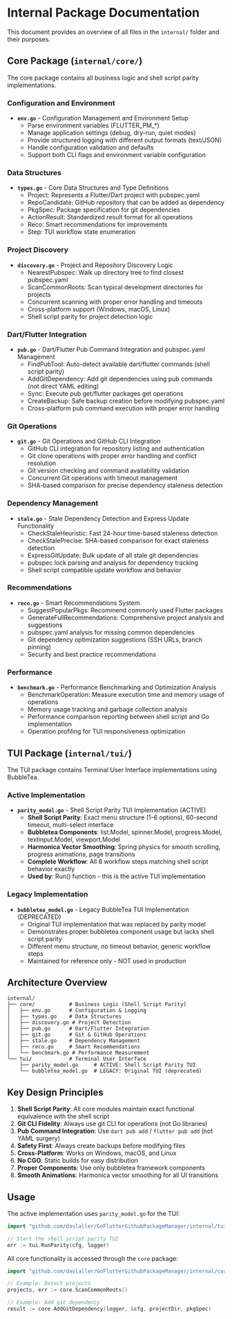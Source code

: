 # Internal Package Documentation

This document provides an overview of all files in the `internal/` folder and their purposes.

## Core Package (`internal/core/`)

The core package contains all business logic and shell script parity implementations.

### Configuration and Environment
- **`env.go`** - Configuration Management and Environment Setup
  - Parse environment variables (FLUTTER_PM_*)
  - Manage application settings (debug, dry-run, quiet modes)
  - Provide structured logging with different output formats (text/JSON)
  - Handle configuration validation and defaults
  - Support both CLI flags and environment variable configuration

### Data Structures
- **`types.go`** - Core Data Structures and Type Definitions
  - Project: Represents a Flutter/Dart project with pubspec.yaml
  - RepoCandidate: GitHub repository that can be added as dependency  
  - PkgSpec: Package specification for git dependencies
  - ActionResult: Standardized result format for all operations
  - Reco: Smart recommendations for improvements
  - Step: TUI workflow state enumeration

### Project Discovery
- **`discovery.go`** - Project and Repository Discovery Logic
  - NearestPubspec: Walk up directory tree to find closest pubspec.yaml
  - ScanCommonRoots: Scan typical development directories for projects
  - Concurrent scanning with proper error handling and timeouts
  - Cross-platform support (Windows, macOS, Linux)
  - Shell script parity for project detection logic

### Dart/Flutter Integration
- **`pub.go`** - Dart/Flutter Pub Command Integration and pubspec.yaml Management
  - FindPubTool: Auto-detect available dart/flutter commands (shell script parity)
  - AddGitDependency: Add git dependencies using pub commands (not direct YAML editing)
  - Sync: Execute pub get/flutter packages get operations
  - CreateBackup: Safe backup creation before modifying pubspec.yaml
  - Cross-platform pub command execution with proper error handling

### Git Operations
- **`git.go`** - Git Operations and GitHub CLI Integration
  - GitHub CLI integration for repository listing and authentication
  - Git clone operations with proper error handling and conflict resolution
  - Git version checking and command availability validation
  - Concurrent Git operations with timeout management
  - SHA-based comparison for precise dependency staleness detection

### Dependency Management
- **`stale.go`** - Stale Dependency Detection and Express Update Functionality
  - CheckStaleHeuristic: Fast 24-hour time-based staleness detection
  - CheckStalePrecise: SHA-based comparison for exact staleness detection
  - ExpressGitUpdate: Bulk update of all stale git dependencies
  - pubspec.lock parsing and analysis for dependency tracking
  - Shell script compatible update workflow and behavior

### Recommendations
- **`reco.go`** - Smart Recommendations System
  - SuggestPopularPkgs: Recommend commonly used Flutter packages
  - GenerateFullRecommendations: Comprehensive project analysis and suggestions
  - pubspec.yaml analysis for missing common dependencies
  - Git dependency optimization suggestions (SSH URLs, branch pinning)
  - Security and best practice recommendations

### Performance
- **`benchmark.go`** - Performance Benchmarking and Optimization Analysis
  - BenchmarkOperation: Measure execution time and memory usage of operations
  - Memory usage tracking and garbage collection analysis
  - Performance comparison reporting between shell script and Go implementation
  - Operation profiling for TUI responsiveness optimization

## TUI Package (`internal/tui/`)

The TUI package contains Terminal User Interface implementations using BubbleTea.

### Active Implementation
- **`parity_model.go`** - Shell Script Parity TUI Implementation (ACTIVE)
  - **Shell Script Parity**: Exact menu structure (1-6 options), 60-second timeout, multi-select interface
  - **Bubbletea Components**: list.Model, spinner.Model, progress.Model, textinput.Model, viewport.Model
  - **Harmonica Vector Smoothing**: Spring physics for smooth scrolling, progress animations, page transitions
  - **Complete Workflow**: All 8 workflow steps matching shell script behavior exactly
  - **Used by**: Run() function - this is the active TUI implementation

### Legacy Implementation  
- **`bubbletea_model.go`** - Legacy BubbleTea TUI Implementation (DEPRECATED)
  - Original TUI implementation that was replaced by parity model
  - Demonstrates proper bubbletea component usage but lacks shell script parity
  - Different menu structure, no timeout behavior, generic workflow steps
  - Maintained for reference only - NOT used in production

## Architecture Overview

```
internal/
├── core/           # Business Logic (Shell Script Parity)
│   ├── env.go      # Configuration & Logging
│   ├── types.go    # Data Structures
│   ├── discovery.go # Project Detection
│   ├── pub.go      # Dart/Flutter Integration
│   ├── git.go      # Git & GitHub Operations
│   ├── stale.go    # Dependency Management
│   ├── reco.go     # Smart Recommendations
│   └── benchmark.go # Performance Measurement
└── tui/            # Terminal User Interface
    ├── parity_model.go     # ACTIVE: Shell Script Parity TUI
    └── bubbletea_model.go  # LEGACY: Original TUI (deprecated)
```

## Key Design Principles

1. **Shell Script Parity**: All core modules maintain exact functional equivalence with the shell script
2. **Git CLI Fidelity**: Always use git CLI for operations (not Go libraries) 
3. **Pub Command Integration**: Use `dart pub add` / `flutter pub add` (not YAML surgery)
4. **Safety First**: Always create backups before modifying files
5. **Cross-Platform**: Works on Windows, macOS, and Linux
6. **No CGO**: Static builds for easy distribution
7. **Proper Components**: Use only bubbletea framework components
8. **Smooth Animations**: Harmonica vector smoothing for all UI transitions

## Usage

The active implementation uses `parity_model.go` for the TUI:

```go
import "github.com/daslaller/GoFlutterGithubPackageManager/internal/tui"

// Start the shell script parity TUI
err := tui.RunParity(cfg, logger)
```

All core functionality is accessed through the `core` package:

```go
import "github.com/daslaller/GoFlutterGithubPackageManager/internal/core"

// Example: Detect projects
projects, err := core.ScanCommonRoots()

// Example: Add git dependency  
result := core.AddGitDependency(logger, &cfg, projectDir, pkgSpec)
```